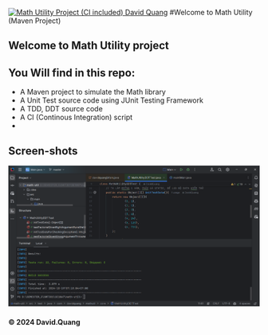 [![Math Utility Project (CI included) David Quang](https://github.com/DavidQuang-dev/math-util/actions/workflows/ci-script.yml/badge.svg)](https://github.com/DavidQuang-dev/math-util/actions/workflows/ci-script.yml)
#Welcome to Math Utility (Maven Project)

## Welcome to Math Utility project
##  You Will find in this repo:
* A Maven project to simulate the Math library
* A Unit Test source code using JUnit Testing Framework
* A TDD, DDT source code
* A CI (Continous Integration) script
*

## Screen-shots
![JUnit with Maven](https://github.com/DavidQuang-dev/math-util/blob/master/screenshots/JUnit%20with%20Maven.png)
#### &#169; 2024 David.Quang